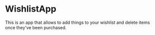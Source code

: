 # WishlistApp

This is an app that allows to add things to your wishlist and delete items once they've been purchased.
